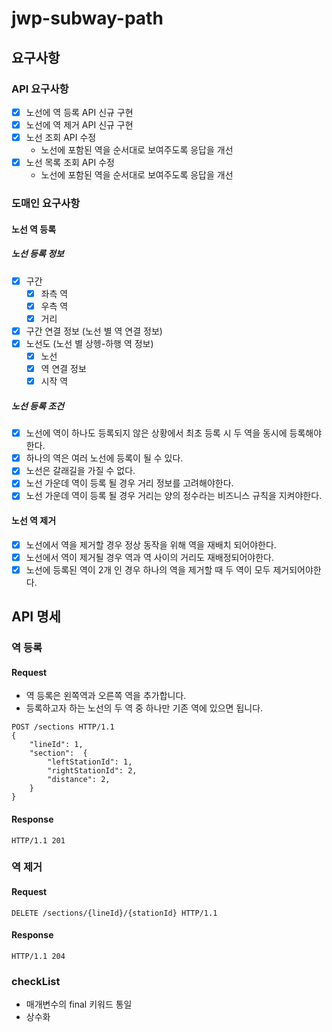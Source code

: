 # jwp-subway-path

## 요구사항

### API 요구사항

- [x] 노선에 역 등록 API 신규 구현
- [x] 노선에 역 제거 API 신규 구현
- [x] 노선 조회 API 수정
    - 노선에 포함된 역을 순서대로 보여주도록 응답을 개선
- [x] 노선 목록 조회 API 수정
    - 노선에 포함된 역을 순서대로 보여주도록 응답을 개선

### 도매인 요구사항

#### 노선 역 등록

##### 노선 등록 정보

- [x] 구간
    - [x] 좌측 역
    - [x] 우측 역
    - [x] 거리
- [x] 구간 연결 정보 (노선 별 역 연결 정보)
- [x] 노선도 (노선 별 상헹-하행 역 정보)
    - [x] 노선
    - [x] 역 연결 정보
    - [x] 시작 역

##### 노선 등록 조건

- [x] 노선에 역이 하나도 등록되지 않은 상황에서 최초 등록 시 두 역을 동시에 등록해야한다.
- [x] 하나의 역은 여러 노선에 등록이 될 수 있다.
- [x] 노선은 갈래길을 가질 수 없다.
- [x] 노선 가운데 역이 등록 될 경우 거리 정보를 고려해야한다.
- [x] 노선 가운데 역이 등록 될 경우 거리는 양의 정수라는 비즈니스 규칙을 지켜야한다.

#### 노선 역 제거

- [x] 노선에서 역을 제거할 경우 정상 동작을 위해 역을 재배치 되어야한다.
- [x] 노선에서 역이 제거될 경우 역과 역 사이의 거리도 재배정되어야한다.
- [x] 노선에 등록된 역이 2개 인 경우 하나의 역을 제거할 때 두 역이 모두 제거되어야한다.

## API 명세

### 역 등록

#### Request

- 역 등록은 왼쪽역과 오른쪽 역을 추가합니다.
- 등록하고자 하는 노선의 두 역 중 하나만 기존 역에 있으면 됩니다.

```http request
POST /sections HTTP/1.1
{
    "lineId": 1,
    "section":  {
        "leftStationId": 1,
        "rightStationId": 2,
        "distance": 2,
    }
}
```

#### Response

```http request
HTTP/1.1 201
```

### 역 제거

#### Request

```http request
DELETE /sections/{lineId}/{stationId} HTTP/1.1
```

#### Response

```http request
HTTP/1.1 204
```


### checkList
- 매개변수의 final 키워드 통일
- 상수화
